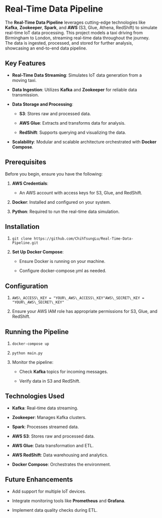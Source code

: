 Real-Time Data Pipeline
=======================

The **Real-Time Data Pipeline** leverages cutting-edge technologies like **Kafka**, **Zookeeper**, **Spark**, and **AWS** (S3, Glue, Athena, RedShift) to simulate real-time IoT data processing. This project models a taxi driving from Birmingham to London, streaming real-time data throughout the journey. The data is ingested, processed, and stored for further analysis, showcasing an end-to-end data pipeline.

Key Features
------------

*   **Real-Time Data Streaming**: Simulates IoT data generation from a moving taxi.
    
*   **Data Ingestion**: Utilizes **Kafka** and **Zookeeper** for reliable data transmission.
    
*   **Data Storage and Processing**:
    
    *   **S3**: Stores raw and processed data.
        
    *   **AWS Glue**: Extracts and transforms data for analysis.
        
    *   **RedShift**: Supports querying and visualizing the data.
        
*   **Scalability**: Modular and scalable architecture orchestrated with **Docker Compose**.
    

Prerequisites
-------------

Before you begin, ensure you have the following:

1.  **AWS Credentials**:
    
    *   An AWS account with access keys for S3, Glue, and RedShift.
        
2.  **Docker**: Installed and configured on your system.
    
3.  **Python**: Required to run the real-time data simulation.
    

Installation
------------

1.  ```git clone https://github.com/ChihTsungLu/Real-Time-Data-Pipeline.git```
    
2.  **Set Up Docker Compose**:
    
    *   Ensure Docker is running on your machine.
        
    *   Configure docker-compose.yml as needed.
        

Configuration
-------------

1.  ```AWS\_ACCESS\_KEY = "YOUR\_AWS\_ACCESS\_KEY"AWS\_SECRET\_KEY = "YOUR\_AWS\_SECRET\_KEY"```
    
2.  Ensure your AWS IAM role has appropriate permissions for S3, Glue, and RedShift.
    

Running the Pipeline
--------------------

1.  ```docker-compose up```
    
2. ```python main.py```
    
3.  Monitor the pipeline:
    
    *   Check **Kafka** topics for incoming messages.
        
    *   Verify data in S3 and RedShift.
        

Technologies Used
-----------------

*   **Kafka**: Real-time data streaming.
    
*   **Zookeeper**: Manages Kafka clusters.
    
*   **Spark**: Processes streamed data.
    
*   **AWS S3**: Stores raw and processed data.
    
*   **AWS Glue**: Data transformation and ETL.
    
*   **AWS RedShift**: Data warehousing and analytics.
    
*   **Docker Compose**: Orchestrates the environment.
    

Future Enhancements
-------------------

*   Add support for multiple IoT devices.
    
*   Integrate monitoring tools like **Prometheus** and **Grafana**.
    
*   Implement data quality checks during ETL.
